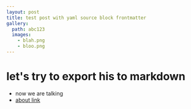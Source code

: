 ```yaml
---
layout: post
title: test post with yaml source block frontmatter
gallery:
  path: abc123
  images:
    - blah.png
    - bloo.png
---
```



# let's try to export his to markdown

-   now we are talking
-   [about link](about.html)

